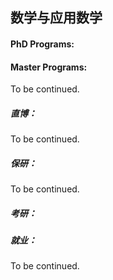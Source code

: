 ## 数学与应用数学

#### PhD Programs:


#### Master Programs:

To be continued.



##### 直博：

To be continued.

##### 保研：

To be continued.

##### 考研：


##### 就业：

To be continued.
